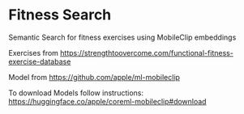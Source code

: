 # Fitness Search

Semantic Search for fitness exercises using MobileClip embeddings

Exercises from
https://strengthtoovercome.com/functional-fitness-exercise-database

Model from
https://github.com/apple/ml-mobileclip

To download Models follow instructions: https://huggingface.co/apple/coreml-mobileclip#download